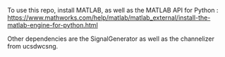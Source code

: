 To use this repo, install MATLAB, as well as the MATLAB API for Python : https://www.mathworks.com/help/matlab/matlab_external/install-the-matlab-engine-for-python.html

Other dependencies are the SignalGenerator as well as the channelizer from ucsdwcsng.
